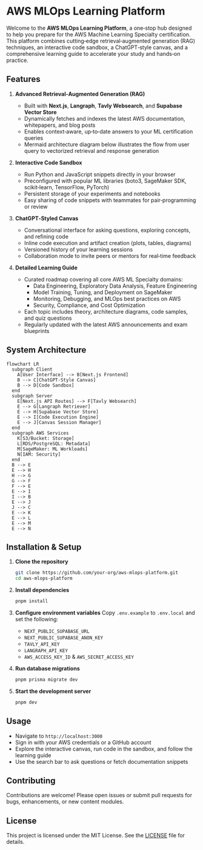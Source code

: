 # AWS MLOps Learning Platform

Welcome to the **AWS MLOps Learning Platform**, a one‑stop hub designed to help you prepare for the AWS Machine Learning Specialty certification. This platform combines cutting‑edge retrieval‑augmented generation (RAG) techniques, an interactive code sandbox, a ChatGPT‑style canvas, and a comprehensive learning guide to accelerate your study and hands‑on practice.

## Features

1. **Advanced Retrieval‑Augmented Generation (RAG)**
   - Built with **Next.js**, **Langraph**, **Tavly Websearch**, and **Supabase Vector Store**
   - Dynamically fetches and indexes the latest AWS documentation, whitepapers, and blog posts
   - Enables context‑aware, up‑to‑date answers to your ML certification queries
   - Mermaid architecture diagram below illustrates the flow from user query to vectorized retrieval and response generation

2. **Interactive Code Sandbox**
   - Run Python and JavaScript snippets directly in your browser
   - Preconfigured with popular ML libraries (boto3, SageMaker SDK, scikit‑learn, TensorFlow, PyTorch)
   - Persistent storage of your experiments and notebooks
   - Easy sharing of code snippets with teammates for pair‑programming or review

3. **ChatGPT‑Styled Canvas**
   - Conversational interface for asking questions, exploring concepts, and refining code
   - Inline code execution and artifact creation (plots, tables, diagrams)
   - Versioned history of your learning sessions
   - Collaboration mode to invite peers or mentors for real‑time feedback

4. **Detailed Learning Guide**
   - Curated roadmap covering all core AWS ML Specialty domains:
     - Data Engineering, Exploratory Data Analysis, Feature Engineering
     - Model Training, Tuning, and Deployment on SageMaker
     - Monitoring, Debugging, and MLOps best practices on AWS
     - Security, Compliance, and Cost Optimization
   - Each topic includes theory, architecture diagrams, code samples, and quiz questions
   - Regularly updated with the latest AWS announcements and exam blueprints

## System Architecture

```mermaid
flowchart LR
  subgraph Client
    A[User Interface] --> B[Next.js Frontend]
    B --> C[ChatGPT‑Style Canvas]
    B --> D[Code Sandbox]
  end
  subgraph Server
    E[Next.js API Routes] --> F[Tavly Websearch]
    E --> G[Langraph Retriever]
    E --> H[Supabase Vector Store]
    E --> I[Code Execution Engine]
    E --> J[Canvas Session Manager]
  end
  subgraph AWS Services
    K[S3/Bucket: Storage]
    L[RDS/PostgreSQL: Metadata]
    M[SageMaker: ML Workloads]
    N[IAM: Security]
  end
  B --> E
  E --> H
  H --> G
  G --> F
  F --> E
  E --> I
  I --> B
  E --> J
  J --> C
  E --> K
  E --> L
  E --> M
  E --> N
```  

## Installation & Setup

1. **Clone the repository**
   ```bash
   git clone https://github.com/your‑org/aws‑mlops‑platform.git
   cd aws‑mlops‑platform
   ```

2. **Install dependencies**
   ```bash
   pnpm install
   ```

3. **Configure environment variables**
   Copy `.env.example` to `.env.local` and set the following:
   - `NEXT_PUBLIC_SUPABASE_URL`
   - `NEXT_PUBLIC_SUPABASE_ANON_KEY`
   - `TAVLY_API_KEY`
   - `LANGRAPH_API_KEY`
   - `AWS_ACCESS_KEY_ID` & `AWS_SECRET_ACCESS_KEY`

4. **Run database migrations**
   ```bash
   pnpm prisma migrate dev
   ```

5. **Start the development server**
   ```bash
   pnpm dev
   ```

## Usage

- Navigate to `http://localhost:3000`
- Sign in with your AWS credentials or a GitHub account
- Explore the interactive canvas, run code in the sandbox, and follow the learning guide
- Use the search bar to ask questions or fetch documentation snippets

## Contributing

Contributions are welcome! Please open issues or submit pull requests for bugs, enhancements, or new content modules.

## License

This project is licensed under the MIT License. See the [LICENSE](LICENSE) file for details.

